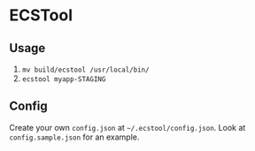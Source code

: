 # ECSTool

## Usage
1. `mv build/ecstool /usr/local/bin/`
2. `ecstool myapp-STAGING`


## Config
Create your own `config.json` at `~/.ecstool/config.json`.
Look at `config.sample.json` for an example.
